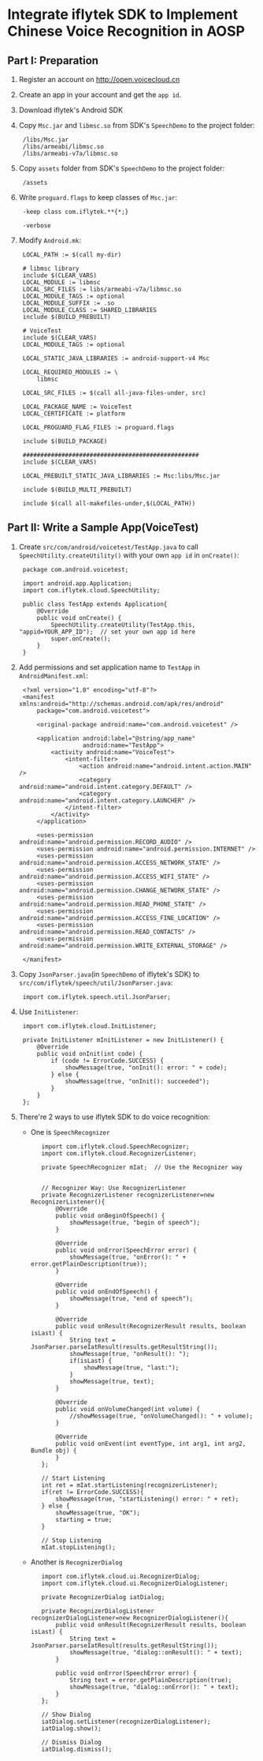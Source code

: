 
# Integrate iflytek SDK to Implement Chinese Voice Recognition in AOSP

## Part I: Preparation

1. Register an account on <http://open.voicecloud.cn>

2. Create an app in your account and get the `app id`.

3. Download iflytek's Android SDK

4. Copy `Msc.jar` and `libmsc.so` from SDK's `SpeechDemo` to the project folder:  

        /libs/Msc.jar
        /libs/armeabi/libmsc.so
        /libs/armeabi-v7a/libmsc.so

5. Copy `assets` folder from SDK's `SpeechDemo` to the project folder:

        /assets

6. Write `proguard.flags` to keep classes of `Msc.jar`:  

        -keep class com.iflytek.**{*;}

        -verbose


7. Modify `Android.mk`:  

        LOCAL_PATH := $(call my-dir)

        # libmsc library
        include $(CLEAR_VARS)
        LOCAL_MODULE := libmsc
        LOCAL_SRC_FILES := libs/armeabi-v7a/libmsc.so
        LOCAL_MODULE_TAGS := optional
        LOCAL_MODULE_SUFFIX := .so
        LOCAL_MODULE_CLASS := SHARED_LIBRARIES
        include $(BUILD_PREBUILT)

        # VoiceTest
        include $(CLEAR_VARS)
        LOCAL_MODULE_TAGS := optional

        LOCAL_STATIC_JAVA_LIBRARIES := android-support-v4 Msc

        LOCAL_REQUIRED_MODULES := \
            libmsc

        LOCAL_SRC_FILES := $(call all-java-files-under, src)

        LOCAL_PACKAGE_NAME := VoiceTest
        LOCAL_CERTIFICATE := platform

        LOCAL_PROGUARD_FLAG_FILES := proguard.flags

        include $(BUILD_PACKAGE)

        ##################################################
        include $(CLEAR_VARS)

        LOCAL_PREBUILT_STATIC_JAVA_LIBRARIES := Msc:libs/Msc.jar

        include $(BUILD_MULTI_PREBUILT)

        include $(call all-makefiles-under,$(LOCAL_PATH))

## Part II: Write a Sample App(VoiceTest)

1. Create `src/com/android/voicetest/TestApp.java` to call `SpeechUtility.createUtility()` with your own `app id` in `onCreate()`:  

        package com.android.voicetest;

        import android.app.Application;
        import com.iflytek.cloud.SpeechUtility;

        public class TestApp extends Application{
            @Override
            public void onCreate() {
                SpeechUtility.createUtility(TestApp.this, "appid=YOUR_APP_ID");  // set your own app id here
                super.onCreate();
            }
        }

2. Add permissions and set application name to `TestApp` in `AndroidManifest.xml`:  

        <?xml version="1.0" encoding="utf-8"?>
        <manifest xmlns:android="http://schemas.android.com/apk/res/android"
            package="com.android.voicetest">

            <original-package android:name="com.android.voicetest" />

            <application android:label="@string/app_name"
                         android:name="TestApp">
                <activity android:name="VoiceTest">
                    <intent-filter>
                        <action android:name="android.intent.action.MAIN" />
                        <category android:name="android.intent.category.DEFAULT" />
                        <category android:name="android.intent.category.LAUNCHER" />
                    </intent-filter>
                </activity>
            </application>

            <uses-permission android:name="android.permission.RECORD_AUDIO" />
            <uses-permission android:name="android.permission.INTERNET" />
            <uses-permission android:name="android.permission.ACCESS_NETWORK_STATE" />
            <uses-permission android:name="android.permission.ACCESS_WIFI_STATE" />
            <uses-permission android:name="android.permission.CHANGE_NETWORK_STATE" />
            <uses-permission android:name="android.permission.READ_PHONE_STATE" />
            <uses-permission android:name="android.permission.ACCESS_FINE_LOCATION" />
            <uses-permission android:name="android.permission.READ_CONTACTS" />
            <uses-permission android:name="android.permission.WRITE_EXTERNAL_STORAGE" />

        </manifest>

3. Copy `JsonParser.java`(in `SpeechDemo` of iflytek's SDK) to `src/com/iflytek/speech/util/JsonParser.java`:

        import com.iflytek.speech.util.JsonParser;

4. Use `InitListener`:

        import com.iflytek.cloud.InitListener;

        private InitListener mInitListener = new InitListener() {
            @Override
            public void onInit(int code) {
                if (code != ErrorCode.SUCCESS) {
                    showMessage(true, "onInit(): error: " + code);
                } else {
                    showMessage(true, "onInit(): succeeded");
                }
            }
        };


5. There're 2 ways to use iflytek SDK to do voice recognition:

   * One is `SpeechRecognizer`

            import com.iflytek.cloud.SpeechRecognizer;
            import com.iflytek.cloud.RecognizerListener;

            private SpeechRecognizer mIat;  // Use the Recognizer way

            
            // Recognizer Way: Use RecognizerListener
            private RecognizerListener recognizerListener=new RecognizerListener(){
                @Override
                public void onBeginOfSpeech() {
                    showMessage(true, "begin of speech");
                }

                @Override
                public void onError(SpeechError error) {
                    showMessage(true, "onError(): " + error.getPlainDescription(true));
                }

                @Override
                public void onEndOfSpeech() {
                    showMessage(true, "end of speech");
                }

                @Override
                public void onResult(RecognizerResult results, boolean isLast) {
                    String text = JsonParser.parseIatResult(results.getResultString());
                    showMessage(true, "onResult(): ");
                    if(isLast) {
                        showMessage(true, "last:");
                    }
                    showMessage(true, text);
                }

                @Override
                public void onVolumeChanged(int volume) {
                    //showMessage(true, "onVolumeChanged(): " + volume);
                }

                @Override
                public void onEvent(int eventType, int arg1, int arg2, Bundle obj) {
                }
            };

            // Start Listening
            int ret = mIat.startListening(recognizerListener);
            if(ret != ErrorCode.SUCCESS){
                showMessage(true, "startListening() error: " + ret);
            } else {
                showMessage(true, "OK");
                starting = true;
            }

            // Stop Listening
            mIat.stopListening();

   * Another is `RecognizerDialog`

            import com.iflytek.cloud.ui.RecognizerDialog;
            import com.iflytek.cloud.ui.RecognizerDialogListener;

            private RecognizerDialog iatDialog;

            private RecognizerDialogListener recognizerDialogListener=new RecognizerDialogListener(){
                public void onResult(RecognizerResult results, boolean isLast) {
                    String text = JsonParser.parseIatResult(results.getResultString());
                    showMessage(true, "dialog::onResult(): " + text);
                }

                public void onError(SpeechError error) {
                    String text = error.getPlainDescription(true);
                    showMessage(true, "dialog::onError(): " + text);
                }
            };

            // Show Dialog
            iatDialog.setListener(recognizerDialogListener);
            iatDialog.show();

            // Dismiss Dialog
            iatDialog.dismiss();
            


